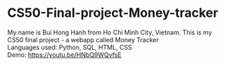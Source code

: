 # CS50-Final-project-Money-tracker
My name is Bui Hong Hanh from Ho Chi Minh City, Vietnam. This is my CS50 final project - a webapp called Money Tracker
<br /> Languages used: Python, SQL, HTML, CSS
<br /> Demo: https://youtu.be/HNbQ9WQvfsE
